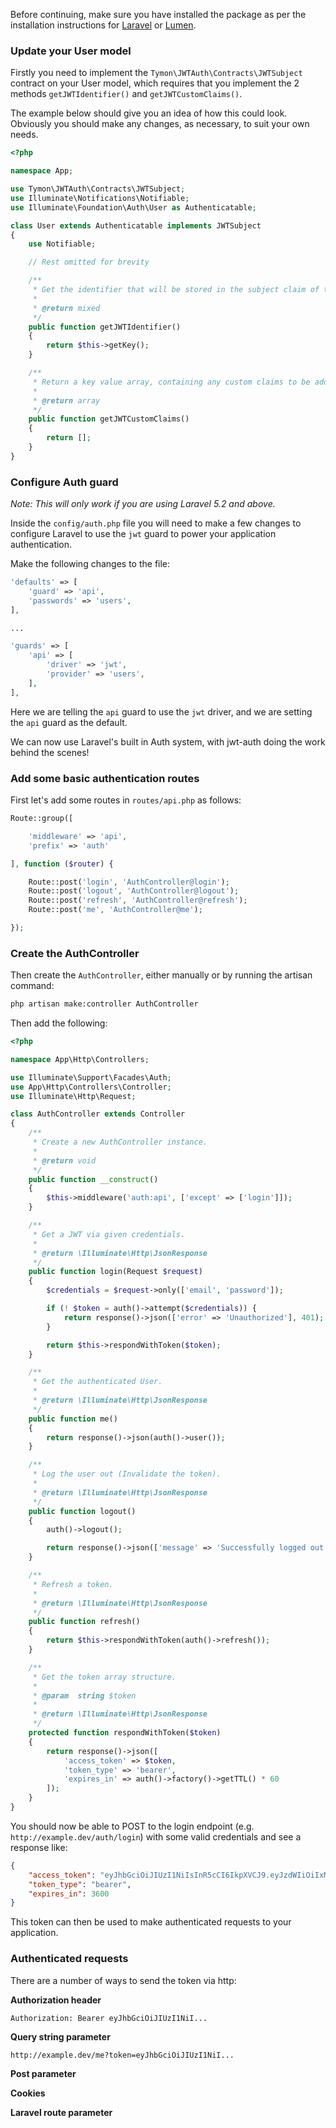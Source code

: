 Before continuing, make sure you have installed the package as per the installation instructions for
[Laravel](laravel-installation) or [Lumen](lumen-installation).

### Update your User model

Firstly you need to implement the `Tymon\JWTAuth\Contracts\JWTSubject` contract on your User model,
which requires that you implement the 2 methods `getJWTIdentifier()` and `getJWTCustomClaims()`.

The example below should give you an idea of how this could look. Obviously you should make any
changes, as necessary, to suit your own needs.

```php
<?php

namespace App;

use Tymon\JWTAuth\Contracts\JWTSubject;
use Illuminate\Notifications\Notifiable;
use Illuminate\Foundation\Auth\User as Authenticatable;

class User extends Authenticatable implements JWTSubject
{
    use Notifiable;

    // Rest omitted for brevity

    /**
     * Get the identifier that will be stored in the subject claim of the JWT.
     *
     * @return mixed
     */
    public function getJWTIdentifier()
    {
        return $this->getKey();
    }

    /**
     * Return a key value array, containing any custom claims to be added to the JWT.
     *
     * @return array
     */
    public function getJWTCustomClaims()
    {
        return [];
    }
}
```

### Configure Auth guard

*Note: This will only work if you are using Laravel 5.2 and above.*

Inside the `config/auth.php` file you will need to make a few changes to configure Laravel
to use the `jwt` guard to power your application authentication.

Make the following changes to the file:

```php
'defaults' => [
    'guard' => 'api',
    'passwords' => 'users',
],

...

'guards' => [
    'api' => [
        'driver' => 'jwt',
        'provider' => 'users',
    ],
],
```

Here we are telling the `api` guard to use the `jwt` driver, and we are setting the `api` guard
as the default.

We can now use Laravel's built in Auth system, with jwt-auth doing the work behind the scenes!

### Add some basic authentication routes

First let's add some routes in `routes/api.php` as follows:

```php
Route::group([

    'middleware' => 'api',
    'prefix' => 'auth'

], function ($router) {

    Route::post('login', 'AuthController@login');
    Route::post('logout', 'AuthController@logout');
    Route::post('refresh', 'AuthController@refresh');
    Route::post('me', 'AuthController@me');

});
```

### Create the AuthController

Then create the `AuthController`, either manually or by running the artisan command:

```bash
php artisan make:controller AuthController
```

Then add the following:

```php
<?php

namespace App\Http\Controllers;

use Illuminate\Support\Facades\Auth;
use App\Http\Controllers\Controller;
use Illuminate\Http\Request;

class AuthController extends Controller
{
    /**
     * Create a new AuthController instance.
     *
     * @return void
     */
    public function __construct()
    {
        $this->middleware('auth:api', ['except' => ['login']]);
    }

    /**
     * Get a JWT via given credentials.
     *
     * @return \Illuminate\Http\JsonResponse
     */
    public function login(Request $request)
    {
        $credentials = $request->only(['email', 'password']);

        if (! $token = auth()->attempt($credentials)) {
            return response()->json(['error' => 'Unauthorized'], 401);
        }

        return $this->respondWithToken($token);
    }

    /**
     * Get the authenticated User.
     *
     * @return \Illuminate\Http\JsonResponse
     */
    public function me()
    {
        return response()->json(auth()->user());
    }

    /**
     * Log the user out (Invalidate the token).
     *
     * @return \Illuminate\Http\JsonResponse
     */
    public function logout()
    {
        auth()->logout();

        return response()->json(['message' => 'Successfully logged out']);
    }

    /**
     * Refresh a token.
     *
     * @return \Illuminate\Http\JsonResponse
     */
    public function refresh()
    {
        return $this->respondWithToken(auth()->refresh());
    }

    /**
     * Get the token array structure.
     *
     * @param  string $token
     *
     * @return \Illuminate\Http\JsonResponse
     */
    protected function respondWithToken($token)
    {
        return response()->json([
            'access_token' => $token,
            'token_type' => 'bearer',
            'expires_in' => auth()->factory()->getTTL() * 60
        ]);
    }
}
```

You should now be able to POST to the login endpoint (e.g. `http://example.dev/auth/login`) with some valid
credentials and see a response like:

```json
{
    "access_token": "eyJhbGciOiJIUzI1NiIsInR5cCI6IkpXVCJ9.eyJzdWIiOiIxMjM0NTY3ODkwIiwibmFtZSI6IkpvaG4gRG9lIiwiYWRtaW4iOnRydWV9.TJVA95OrM7E2cBab30RMHrHDcEfxjoYZgeFONFh7HgQ",
    "token_type": "bearer",
    "expires_in": 3600
}
```

This token can then be used to make authenticated requests to your application.

### Authenticated requests

There are a number of ways to send the token via http:

**Authorization header**

`Authorization: Bearer eyJhbGciOiJIUzI1NiI...`

**Query string parameter**

`http://example.dev/me?token=eyJhbGciOiJIUzI1NiI...`

**Post parameter**

**Cookies**

**Laravel route parameter**
